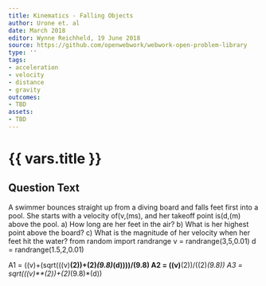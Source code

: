 ```yaml
---
title: Kinematics - Falling Objects
author: Urone et. al
date: March 2018
editor: Wynne Reichheld, 19 June 2018
source: https://github.com/openwebwork/webwork-open-problem-library
type: ''
tags:
- acceleration
- velocity
- distance
- gravity
outcomes:
- TBD
assets:
- TBD
---
```

# {{ vars.title }}

## Question Text

A swimmer bounces straight up from a diving board and falls feet first into a pool. She starts with a velocity of(v,(ms), and her takeoff point is(d,(m) above the pool. 
a) How long are her feet in the air? 
b) What is her highest point above the board?
c) What is the magnitude of her velocity when her feet hit the water?
from random import randrange
v = randrange(3,5,0.01)
d = randrange(1.5,2,0.01)

A1 = ((v)+(sqrt(((v)**(2))+(2)*(9.8)*(d))))/(9.8)
A2 = ((v)**(2))/((2)*(9.8))
A3 = sqrt(((v)**(2))+(2)*(9.8)*(d))